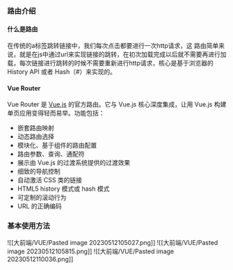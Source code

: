 
### 路由介绍

#### 什么是路由
在传统的a标签跳转链接中，我们每次点击都要进行一次http请求，这
路由简单来说，就是在js中通过url来实现链接的跳转，在初次加载完成以后就不需要再进行加载，每次链接进行跳转的时候不需要重新进行http请求，核心是基于浏览器的 History API 或者 Hash（#）来实现的。

#### Vue Router
Vue Router 是 [Vue.js](https://vuejs.org/) 的官方路由。它与 Vue.js 核心深度集成，让用 Vue.js 构建单页应用变得轻而易举。功能包括：

-   嵌套路由映射
-   动态路由选择
-   模块化、基于组件的路由配置
-   路由参数、查询、通配符
-   展示由 Vue.js 的过渡系统提供的过渡效果
-   细致的导航控制
-   自动激活 CSS 类的链接
-   HTML5 history 模式或 hash 模式
-   可定制的滚动行为
-   URL 的正确编码


### 基本使用方法




![[大前端/VUE/Pasted image 20230512105027.png]]
![[大前端/VUE/Pasted image 20230512105815.png]]
![[大前端/VUE/Pasted image 20230512110036.png]]
